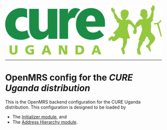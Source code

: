 ![alt tag](readme/cchu-logo.png)

-----

# OpenMRS config for the _CURE Uganda distribution_

This is the OpenMRS backend configuration for the CURE Uganda distribution.
This configuration is designed to be loaded by
- The [Initializer module](https://github.com/mekomsolutions/openmrs-module-initializer), and
- The [Address Hierarchy module](https://github.com/openmrs/openmrs-module-addresshierarchy).
